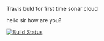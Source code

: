 Travis buld for first time
sonar cloud


hello sir how are you?

[![Build Status](https://travis-ci.org/meenaanand/newcountryproject.svg?branch=master)](https://travis-ci.org/meenaanand/newcountryproject)

